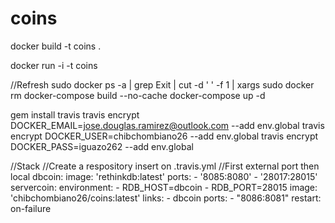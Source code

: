# coins


docker build -t coins .

docker run -i -t coins

//Refresh
sudo docker ps -a | grep Exit | cut -d ' ' -f 1 | xargs sudo docker rm
docker-compose build --no-cache
docker-compose up -d

gem install travis
travis encrypt DOCKER_EMAIL=jose.douglas.ramirez@outlook.com --add env.global
travis encrypt DOCKER_USER=chibchombiano26 --add env.global
travis encrypt DOCKER_PASS=iguazo262 --add env.global

//Stack
//Create a respository insert on .travis.yml
//First external port then local
dbcoin:
  image: 'rethinkdb:latest'
  ports:
    - '8085:8080'
    - '28017:28015'
servercoin:
  environment:
    - RDB_HOST=dbcoin
    - RDB_PORT=28015
  image: 'chibchombiano26/coins:latest'
  links:
    - dbcoin
  ports:
    - "8086:8081"
  restart: on-failure
